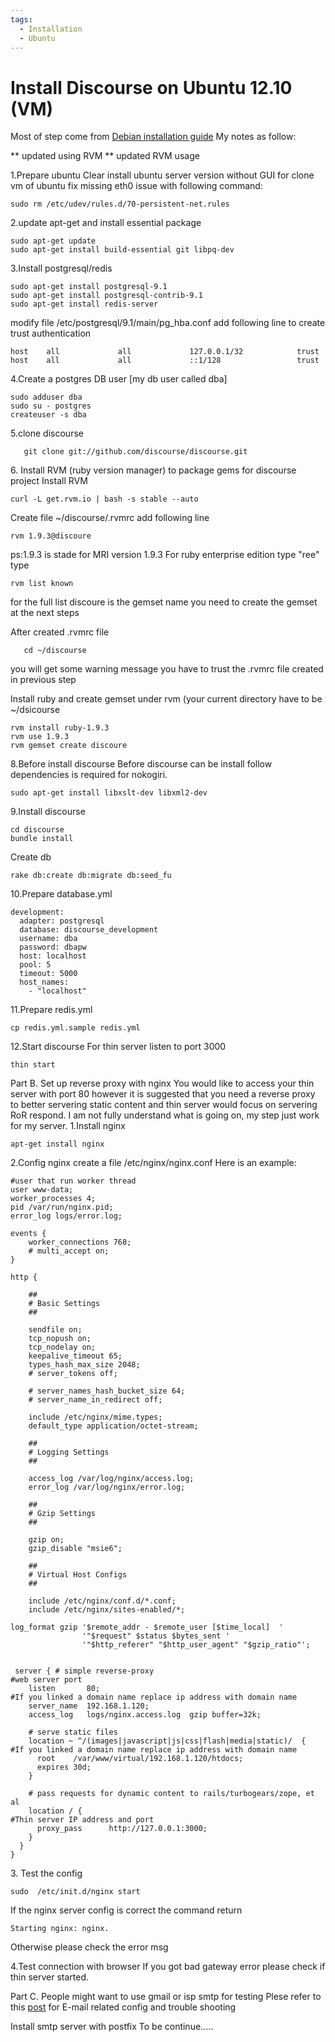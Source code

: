 ```yaml
---
tags:
  - Installation
  - Ubuntu
---
```

# Install Discourse on Ubuntu 12.10 (VM)

Most of step come from [Debian installation guide][1]
My notes as follow:

** updated using RVM
** updated RVM usage 

1.Prepare ubuntu
Clear install ubuntu server version without GUI
for clone vm of ubuntu 
fix missing eth0 issue with following command:

    sudo rm /etc/udev/rules.d/70-persistent-net.rules

2.update apt-get and install essential package

    sudo apt-get update
    sudo apt-get install build-essential git libpq-dev

3.Install postgresql/redis

    sudo apt-get install postgresql-9.1
    sudo apt-get install postgresql-contrib-9.1 
    sudo apt-get install redis-server

modify file 
/etc/postgresql/9.1/main/pg_hba.conf
add following line to create trust authentication

    host    all             all             127.0.0.1/32            trust  
    host    all             all             ::1/128                 trust  

4.Create a postgres DB user [my db user called dba]

    sudo adduser dba
    sudo su - postgres
    createuser -s dba

5.clone discourse 

       git clone git://github.com/discourse/discourse.git 

6\. Install RVM (ruby version manager) to package gems for discourse project
Install RVM    

    curl -L get.rvm.io | bash -s stable --auto
Create file ~/discourse/.rvmrc
add following line

    rvm 1.9.3@discoure
ps:1.9.3 is stade for MRI version 1.9.3
For ruby enterprise edition type "ree"
type

    rvm list known
for the full list
discoure is the gemset name you need to create the gemset at the next steps

After created .rvmrc file 

       cd ~/discourse

you will get some warning message you have to trust the .rvmrc file created in previous step

Install ruby and create gemset under rvm (your current directory have to be ~/dsicourse

    rvm install ruby-1.9.3
    rvm use 1.9.3
    rvm gemset create discoure 

8.Before install discourse
Before discourse can be install follow dependencies is required for nokogiri.

    sudo apt-get install libxslt-dev libxml2-dev

9.Install discourse

    cd discourse  
    bundle install  
Create db

    rake db:create db:migrate db:seed_fu

10.Prepare database.yml

    development:
      adapter: postgresql
      database: discourse_development
      username: dba
      password: dbapw
      host: localhost
      pool: 5
      timeout: 5000
      host_names:
        - "localhost"

11.Prepare redis.yml

    cp redis.yml.sample redis.yml

12.Start discourse
For thin server listen to port 3000
  
    thin start

Part B.
Set up reverse proxy with nginx
You would like to access your thin server with port 80 however it is suggested that you need a reverse proxy to better servering static content and thin server would focus on servering RoR respond.
I am not fully understand what is going on, my step just work for my server.
1.Install nginx

    apt-get install nginx

2.Config nginx
create a file /etc/nginx/nginx.conf
Here is an example:

    #user that run worker thread
    user www-data; 
    worker_processes 4;
    pid /var/run/nginx.pid;
    error_log logs/error.log;
    
    events {
    	worker_connections 768;
    	# multi_accept on;
    }
    
    http {
    
    	##
    	# Basic Settings
    	##
    
    	sendfile on;
    	tcp_nopush on;
    	tcp_nodelay on;
    	keepalive_timeout 65;
    	types_hash_max_size 2048;
    	# server_tokens off;
    
    	# server_names_hash_bucket_size 64;
    	# server_name_in_redirect off;
    
    	include /etc/nginx/mime.types;
    	default_type application/octet-stream;
    
    	##
    	# Logging Settings
    	##
    
    	access_log /var/log/nginx/access.log;
    	error_log /var/log/nginx/error.log;
    
    	##
    	# Gzip Settings
    	##
    
    	gzip on;
    	gzip_disable "msie6";
         
    	##
    	# Virtual Host Configs
    	##
    
    	include /etc/nginx/conf.d/*.conf;
    	include /etc/nginx/sites-enabled/*;
    
    log_format gzip '$remote_addr - $remote_user [$time_local]  '
                    '"$request" $status $bytes_sent '
                    '"$http_referer" "$http_user_agent" "$gzip_ratio"';
    
    
     server { # simple reverse-proxy
    #web server port
        listen       80;
    #If you linked a domain name replace ip address with domain name
        server_name  192.168.1.120;
        access_log   logs/nginx.access.log  gzip buffer=32k;
     
        # serve static files
        location ~ ^/(images|javascript|js|css|flash|media|static)/  {
    #If you linked a domain name replace ip address with domain name
          root    /var/www/virtual/192.168.1.120/htdocs;
          expires 30d;
        }
     
        # pass requests for dynamic content to rails/turbogears/zope, et al
        location / {
    #Thin server IP address and port
          proxy_pass      http://127.0.0.1:3000;
        }
      }
    }


3\. Test the config

    sudo  /etc/init.d/nginx start

If the nginx server config is correct the command return

    Starting nginx: nginx.
Otherwise please check the error msg

4.Test connection with browser
If you got bad gateway error please check if thin server started.

Part C.
People might want to use gmail or isp smtp for testing
Plese refer to this [post][2] for E-mail related config and trouble shooting

Install smtp server with postfix
To be continue.....


  [1]: http://meta.discourse.org/t/installing-discourse-on-debian/2349
  [2]: http://meta.discourse.org/t/help-action-mailer-issue/3447
